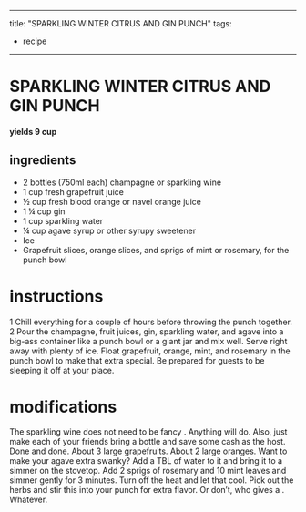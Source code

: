 
---
title: "SPARKLING WINTER CITRUS AND GIN PUNCH"
tags:
  - recipe
---

# SPARKLING WINTER CITRUS AND GIN PUNCH
#### yields  9 cup

## ingredients
* 2 bottles (750ml each) champagne or sparkling wine
* 1 cup fresh grapefruit juice
* ½ cup fresh blood orange or navel orange juice
* 1 ¼ cup gin
* 1 cup sparkling water
* ¼ cup agave syrup or other syrupy sweetener
* Ice
* Grapefruit slices, orange slices, and sprigs of mint or rosemary, for the punch bowl

# instructions
1 Chill everything for a couple of hours before throwing the punch together.
2 Pour the champagne, fruit juices, gin, sparkling water, and agave into a big-ass container like a punch bowl or a giant jar and mix well. Serve right away with plenty of ice. Float grapefruit, orange, mint, and rosemary in the punch bowl to make that    extra special. Be prepared for guests to be sleeping it off at your place.

# modifications

The sparkling wine does not need to be fancy   . Anything will do. Also, just make each of your friends bring a bottle and save some cash as the host. Done and done.
 About 3 large grapefruits.
 About 2 large oranges.
 Want to make your agave extra swanky? Add a TBL of water to it and bring it to a simmer on the stovetop. Add 2 sprigs of rosemary and 10 mint leaves and simmer gently for 3 minutes. Turn off the heat and let that    cool. Pick out the herbs and stir this into your punch for extra flavor. Or don’t, who gives a   . Whatever.
	

